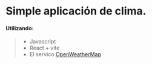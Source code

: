 # Simple aplicación de clima.

#### Utilizando:
>
> - Javascript
> - React + vite
> - El servico [OpenWeatherMap](https://openweathermap.org/)
